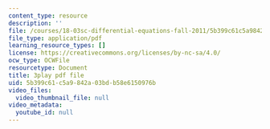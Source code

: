 ```yaml
---
content_type: resource
description: ''
file: /courses/18-03sc-differential-equations-fall-2011/5b399c61c5a9842a03bdb58e6150976b_zreI4HllD80.pdf
file_type: application/pdf
learning_resource_types: []
license: https://creativecommons.org/licenses/by-nc-sa/4.0/
ocw_type: OCWFile
resourcetype: Document
title: 3play pdf file
uid: 5b399c61-c5a9-842a-03bd-b58e6150976b
video_files:
  video_thumbnail_file: null
video_metadata:
  youtube_id: null
---
```

